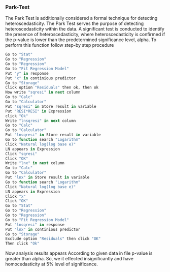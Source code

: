 ### Park-Test
The Park Test is additionally considered a formal technique for detecting heteroscedasticity.
The Park Test serves the purpose of detecting heteroscedasticity within the data.
A significant test is conducted to identify the presence of heteroscedasticity, where heteroscedasticity is confirmed if the p-value is lower than the predetermined significance level, alpha.
To perform this function follow step-by step procedure
```R
Go to "Stat"
Go to "Regression"
Go to "Regression"
Go to "Fit Regression Model"
Put "y" in response
Put "x" in continious predictor
Go to "Storage"
Click option "Residuals" then ok, then ok
Now write "sqresi" in next column
Go to "Calc"
Go to "Calculator"
Put "sqresi" in Store result in variable
Put "RESI*RESI" in Expression
click "Ok"
Write "lnsqresi" in next column
Go to "Calc"
Go to "Calculator"
Put "lnsqresi" in Store result in variable
Go to function search "Logarithm"
Click "Natural log(log base e)"
LN appears in Expression
Click "sqresi"
Click "OK"
Write "lnx" in next column
Go to "Calc"
Go to "Calculator"
Put "lnx" in Store result in variable
Go to function search "Logarithm"
Click "Natural log(log base e)"
LN appears in Expression
Click "x"
Click "OK"
Go to "Stat"
Go to "Regression"
Go to "Regression"
Go to "Fit Regression Model"
Put "lnsqresi" in response
Put "lnx" in continious predictor
Go to "Storage"
Exclude option "Residuals" then click "OK"
Then click "Ok"
```
Now analysis results appears
According to given data in file p-value is greater than alpha.
So, we it effected insignificantly and have homocedasticity at 5% level of significance.
